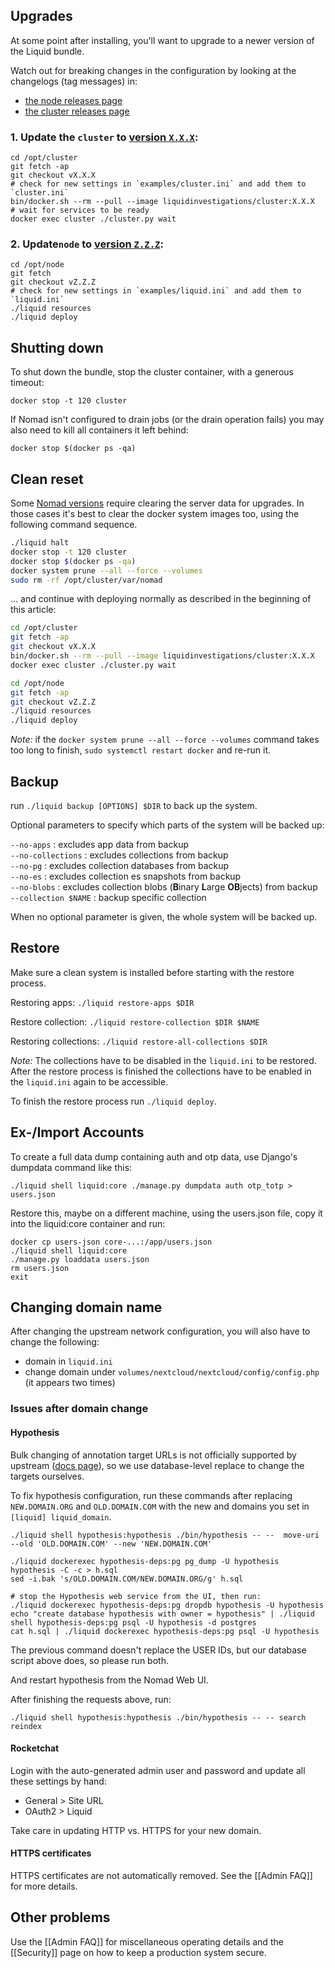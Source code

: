 ## Upgrades
At some point after installing, you'll want to upgrade to a newer version of the Liquid bundle.

Watch out for breaking changes in the configuration by looking at the changelogs (tag messages) in:

- [the node releases page](https://github.com/liquidinvestigations/node/releases)
- [the cluster releases page](https://github.com/liquidinvestigations/cluster/releases)

### 1. Update the `cluster` to [version `X.X.X`](https://github.com/liquidinvestigations/cluster/releases):

    cd /opt/cluster
    git fetch -ap
    git checkout vX.X.X
    # check for new settings in `examples/cluster.ini` and add them to `cluster.ini`
    bin/docker.sh --rm --pull --image liquidinvestigations/cluster:X.X.X
    # wait for services to be ready
    docker exec cluster ./cluster.py wait


### 2. Update`node` to [version `Z.Z.Z`](https://github.com/liquidinvestigations/node/releases):

    cd /opt/node
    git fetch
    git checkout vZ.Z.Z
    # check for new settings in `examples/liquid.ini` and add them to `liquid.ini`
    ./liquid resources
    ./liquid deploy


## Shutting down

To shut down the bundle, stop the cluster container, with a generous timeout:
```shell
docker stop -t 120 cluster
```

If Nomad isn't configured to drain jobs (or the drain operation fails) you may also need to kill all containers it left behind:

```shell
docker stop $(docker ps -qa)
```

## Clean reset

Some [Nomad versions](https://www.nomadproject.io/guides/upgrade/upgrade-specific.html) require clearing the server data for upgrades. In those cases it's best to clear the docker system images too, using the following command sequence.

```bash
./liquid halt
docker stop -t 120 cluster
docker stop $(docker ps -qa)
docker system prune --all --force --volumes
sudo rm -rf /opt/cluster/var/nomad
```

... and continue with deploying normally as described in the beginning of this article:
```bash
cd /opt/cluster
git fetch -ap
git checkout vX.X.X
bin/docker.sh --rm --pull --image liquidinvestigations/cluster:X.X.X
docker exec cluster ./cluster.py wait

cd /opt/node
git fetch -ap
git checkout vZ.Z.Z
./liquid resources
./liquid deploy
```

_Note:_ if the `docker system prune --all --force --volumes` command takes too long to finish, `sudo systemctl restart docker` and re-run it.

## Backup

run `./liquid backup [OPTIONS] $DIR` to back up the system. 

Optional parameters to specify which parts of the system will be backed up:

`--no-apps`             : excludes app data from backup  
`--no-collections`      : excludes collections from backup  
`--no-pg`               : excludes collection databases from backup  
`--no-es`               : excludes collection es snapshots from backup  
`--no-blobs`            : excludes collection blobs (**B**inary **L**arge **OB**jects) from backup  
`--collection $NAME`    : backup specific collection

When no optional parameter is given, the whole system will be backed up.

## Restore 

Make sure a clean system is installed before starting with the restore process.

Restoring apps: `./liquid restore-apps $DIR`

Restore collection: `./liquid restore-collection $DIR $NAME`

Restoring collections: `./liquid restore-all-collections $DIR`

_Note:_ The collections have to be disabled in the `liquid.ini` to be restored. After the restore process is finished the collections have to be enabled in the `liquid.ini` again to be accessible.

To finish the restore process run `./liquid deploy`.

## Ex-/Import Accounts

To create a full data dump containing auth and otp data, use Django's dumpdata command like this: 

```
./liquid shell liquid:core ./manage.py dumpdata auth otp_totp > users.json
```

Restore this, maybe on a different machine, using the users.json file, copy it into the liquid:core container and run:

```
docker cp users-json core-...:/app/users.json
./liquid shell liquid:core
./manage.py loaddata users.json
rm users.json
exit
```

## Changing domain name

After changing the upstream network configuration, you will also have to change the following:

- domain in `liquid.ini`
- change domain under `volumes/nextcloud/nextcloud/config/config.php` (it appears two times) 


### Issues after domain change

#### Hypothesis


Bulk changing of annotation target URLs is not officially supported by upstream ([docs page](https://web.hypothes.is/help/how-to-establish-or-avoid-document-equivalence-in-the-hypothesis-system/)), so we use database-level replace to change the targets ourselves.

To fix hypothesis configuration, run these commands 
after replacing `NEW.DOMAIN.ORG` and `OLD.DOMAIN.COM` with the new and domains you set in `[liquid] liquid_domain`.

```
./liquid shell hypothesis:hypothesis ./bin/hypothesis -- --  move-uri --old 'OLD.DOMAIN.COM' --new 'NEW.DOMAIN.COM'
```

```
./liquid dockerexec hypothesis-deps:pg pg_dump -U hypothesis hypothesis -C -c > h.sql
sed -i.bak 's/OLD.DOMAIN.COM/NEW.DOMAIN.ORG/g' h.sql

# stop the Hypothesis web service from the UI, then run:
./liquid dockerexec hypothesis-deps:pg dropdb hypothesis -U hypothesis
echo "create database hypothesis with owner = hypothesis" | ./liquid shell hypothesis-deps:pg psql -U hypothesis -d postgres
cat h.sql | ./liquid dockerexec hypothesis-deps:pg psql -U hypothesis
```

The previous command doesn't replace the USER IDs, but our database script above does, so please run both.


And restart hypothesis from the Nomad Web UI.


After finishing the requests above, run:

```
./liquid shell hypothesis:hypothesis ./bin/hypothesis -- -- search reindex
```


#### Rocketchat

Login with the auto-generated admin user and password and update all these settings by hand:
- General > Site URL
- OAuth2 > Liquid

Take care in updating HTTP vs. HTTPS for your new domain.


#### HTTPS certificates

HTTPS certificates are not automatically removed. See the [[Admin FAQ]] for more details.


## Other problems

Use the [[Admin FAQ]] for miscellaneous operating details and the [[Security]] page on how to keep a production system secure.